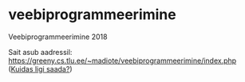 # veebiprogrammeerimine
Veebiprogrammeerimine 2018

Sait asub aadressil: https://greeny.cs.tlu.ee/~madiote/veebiprogrammeerimine/index.php ([Kuidas ligi saada?](https://github.com/veebiprogrammeerimine2018s/ryhm2#%C3%9Chendus-greenysse))

